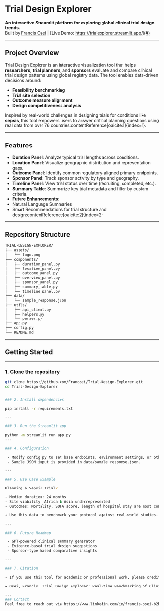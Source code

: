 # Trial Design Explorer

**An interactive Streamlit platform for exploring global clinical trial design trends.**  
Built by [Francis Osei](https://github.com/Franosei) | [Live Demo: https://trialexplorer.streamlit.app/](#)

---

## Project Overview

Trial Design Explorer is an interactive visualization tool that helps **researchers**, **trial planners**, and **sponsors** evaluate and compare clinical trial design patterns using global registry data. The tool enables data-driven decisions around:

- **Feasibility benchmarking**
- **Trial site selection**
- **Outcome measure alignment**
- **Design competitiveness analysis**

Inspired by real-world challenges in designing trials for conditions like **sepsis**, this tool empowers users to answer critical planning questions using real data from over 76 countries:contentReference[oaicite:1]{index=1}.

---

## Features

-  **Duration Panel**: Analyze typical trial lengths across conditions.
-  **Location Panel**: Visualize geographic distribution and representation gaps.
-  **Outcome Panel**: Identify common regulatory-aligned primary endpoints.
-  **Sponsor Panel**: Track sponsor activity by type and geography.
-  **Timeline Panel**: View trial status over time (recruiting, completed, etc.).
-  **Summary Table**: Summarize key trial metadata and filter by custom criteria.
-  **Future Enhancements**:
  - Natural Language Summaries
  - Smart Recommendations for trial structure and design:contentReference[oaicite:2]{index=2}

---

## Repository Structure

```bash
TRIAL-DESIGN-EXPLORER/
├── assets/
│   └── logo.png
├── components/
│   ├── duration_panel.py
│   ├── location_panel.py
│   ├── outcome_panel.py
│   ├── overview_panel.py
│   ├── sponsor_panel.py
│   ├── summary_table.py
│   └── timeline_panel.py
├── data/
│   └── sample_response.json
├── utils/
│   ├── api_client.py
│   ├── helpers.py
│   └── parser.py
├── app.py
├── config.py
└── README.md


```
---

## Getting Started
---

### 1. Clone the repository

```bash
git clone https://github.com/Franosei/Trial-Design-Explorer.git
cd Trial-Design-Explorer


### 2. Install dependencies

```
```bash
pip install -r requirements.txt

---

### 3. Run the Streamlit app

```
```bash
python -m streamlit run app.py
---

### 4. Configuration

 - Modify config.py to set base endpoints, environment settings, or other parameters as needed.
 - Sample JSON input is provided in data/sample_response.json.

---

### 5. Use Case Example

Planning a Sepsis Trial?

- Median duration: 24 months
- Site viability: Africa & Asia underrepresented
- Outcomes: Mortality, SOFA score, length of hospital stay are most common

→ Use this data to benchmark your protocol against real-world studies.

---

### 6. Future Roadmap

 - GPT-powered clinical summary generator
 - Evidence-based trial design suggestions
 - Sponsor-type based comparative insights

---

### 7. Citation

- If you use this tool for academic or professional work, please credit:

→ Osei, Francis. Trial Design Explorer: Real-time Benchmarking of Clinical Trials Using Registry Data. 2025.

---
### Contact
Feel free to reach out via https://www.linkedin.com/in/francis-osei-b2b02116a/ for collaborations or feedback!